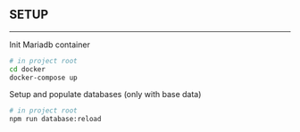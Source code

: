 ## SETUP

---

Init Mariadb container

```bash
# in project root
cd docker
docker-compose up
```

Setup and populate databases (only with base data)

```bash
# in project root
npm run database:reload
```
